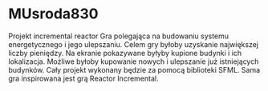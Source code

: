 # MUsroda830
Projekt incremental reactor
Gra polegająca na budowaniu systemu energetycznego i jego ulepszaniu. Celem gry byłoby uzyskanie największej liczby pieniędzy. Na ekranie pokazywane byłyby kupione budynki i ich lokalizacja. Możliwe byłoby kupowanie nowych i ulepszanie już istniejących budynków. Cały projekt wykonany będzie za pomocą biblioteki SFML. Sama gra inspirowana jest grą Reactor Incremental. 
